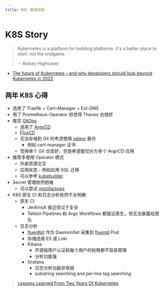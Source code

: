```yaml
---
title: K8S 使用经验
---
```


# K8S Story

> Kubernetes is a platform for building platforms. It's a better place to start: not the endgame.
>
> -- Kelsey Hightower

- [The future of Kubernetes – and why developers should look beyond Kubernetes in 2022](https://www.eficode.com/blog/the-future-of-kubernetes-and-why-developers-should-look-beyond-kubernetes-in-2022)


## 两年 K8S 心得

- 选用了 Traefik + Cert-Manager + Ext-DNS
- 用了 Prometheus-Operator 但觉得 Thanos 也很好
- 推崇 [GitOps](https://www.gitops.tech/)
  - 选用了 [ArgoCD](https://argoproj.github.io/argo-cd/)
  - [FluxCD](https://github.com/fluxcd/flux)
  - 无法存储到 Git 的考虑使用 [velero](https://velero.io/) 备份
    - 例如 cert-manager 证书
  - 觉得单个 Git 仓库好，但是希望能切分为多个 ArgoCD 应用
- 推荐多使用 Operator 模式
  - 外部资源交互
  - 应用状态 - 例如应用 SQL 迁移
  - 可以参考 [kubebuilder](https://book.kubebuilder.io/)
- Secret 管理依然困难
  - 可以尝试 [mozilla/sops](https://github.com/mozilla/sops)
- K8S 原生 CI 和日志分析依然不太明确
  - 原生 CI
    - JenkinsX 接近但过于复杂
    - Tekton Pipelines 和 Argo Workflows 都接近原生，但无法暴露给团队
  - 日志分析
    - [fluentbit](https://fluentbit.io/) 作为 DaemonSet 采集到 [fluentd](https://www.fluentd.org/) Pod
    - 存储选用 ES 或 Loki
    - Kibana
      - 开源版用户认证和每个用户的权限都不容易管理
      - 分析功能强
    - Grafana
      - 日志分析功能非常弱
      - substring searching and per-line tag searching

> [Lessons Learned From Two Years Of Kubernetes](https://coderanger.net/lessons-learned/)
